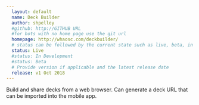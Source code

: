 ```yaml
---
  layout: default
  name: Deck Builder
  author: shpelley
  #github: http://GITHUB URL
  #for bots with no home page use the git url
  homepage: http://whaosc.com/deckbuilder/
  # status can be followed by the current state such as live, beta, in dev, on fire....
  status: Live
  #status: In Development
  #status: Beta
  # Provide version if applicable and the latest release date
  release: v1 Oct 2018
---
```

Build and share decks from a web browser. Can generate a deck URL that can be imported into the mobile app.
